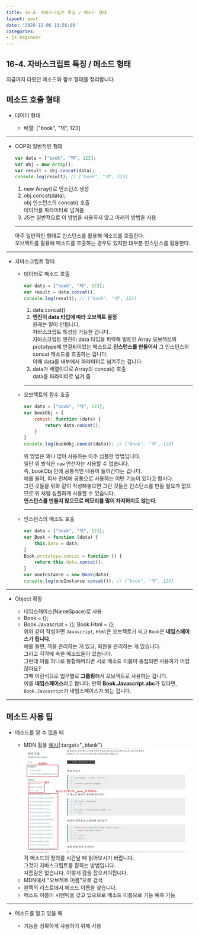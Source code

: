 ```yaml
---
title: 16-4. 자바스크립트 특징 / 메소드 형태
layout: post
date: '2020-12-06 19:56:00'
categories:
- js_beginner
---
```


## 16-4. 자바스크립트 특징 / 메소드 형태

지금까지 다뤘던 메소드와 함수 형태를 정리합니다.  

## 메소드 호출 형태

* 데이터 형태

    * 배열: ["book", "책", 123]
    
---

* OOP의 일반적인 형태
  
    ```javascript
    var data = ["book", "책", 123];
    var obj = new Array();
    var result = obj.concat(data);
    console.log(result); // ["book", "책", 123]
    ```
    
    1. new Array()로 인스턴스 생성
    2. obj.concat(data);  
       obj 인스턴스의 concat() 호출  
       데이터를 파라미터로 넘겨줌
    3. JS는 일반적으로 이 방법을 사용하지 않고 아래의 방법을 사용
    
    ---

    아주 일반적인 형태로 인스턴스를 활용해 메소드를 호출한다.  
    오브젝트를 활용해 메소드를 호출하는 경우도 있지만 대부분 인스턴스를 활용한다.
    
---

* 자바스크립트 형태

    * 데이터로 메소드 호출
      
        ```javascript
        var data = ["book", "책", 123];
        var result = data.concat();
        console.log(result); // ["book", "책", 123]
        ```
        
        1. data.concat()
        2. **엔진이 data 타입에 따라 오브젝트 결정**  
           원래는 말이 안됩니다.  
           자바스크립트 특성상 가능한 겁니다.  
           자바스크립트 엔진이 data 타입을 파악해 빌트인 Array 오브젝트의 prototype에 연결되어있는 메소드로 **인스턴스를 만들어서** 그 인스턴스의 concat 메소드를 호출하는 겁니다.  
           이때 data를 내부에서 파라미터로 넘겨주는 겁니다.
        3. data가 배열이므로 Array의 concat() 호출  
           data를 파라미터로 넘겨 줌
           
        ---

    * 오브젝트의 함수 호출
      
        ```javascript
        var data = ["book", "책", 123];
        var bookObj = {
            concat: function (data) {
                return data.concat();
            }
        }
        console.log(bookObj.concat(data)); // ["book", "책", 123]
        ```
      
        위 방법은 꽤나 많이 사용하는 아주 심플한 방법입니다.  
        일단 위 방식은 `new` 연산자는 사용할 수 없습니다.  
        즉, bookObj 안에 공통적인 내용이 들어간다는 겁니다.  
        예를 들어, 회사 전체에 공통으로 사용하는 어떤 기능이 있다고 합시다.  
        그런 것들을 위와 같이 작성해놓으면 그런 것들은 인스턴스를 만들 필요가 없으므로 위 처럼 심플하게 사용할 수 있습니다.  
        **인스턴스를 만들지 않으므로 메모리를 많이 차지하지도 않는다.**
      
        ---

    * 인스턴스의 메소드 호출
    
        ```javascript
        var data = ["book", "책", 123];
        var Book = function (data) {
            this.data = data;
        }
        Book.prototype.concat = function () {
            return this.data.concat();
        }
        var oneInstance = new Book(data);
        console.log(oneInstance.concat()); // ["book", "책", 123]
        ```
    
---

* Object 확장

    * 네임스페이스(NameSpace)로 사용
    * Book = {};
    * Book.Javascript = {}; Book.Html = {};  
      위와 같이 작성하면 `Javascript`, `Html`은 오브젝트가 되고 `Book`은 **네임스페이스가 됩니다.**  
      예를 들면, 책을 관리하는 게 있고, 회원을 관리하는 게 있습니다.  
      그리고 각각에 속한 메소드들이 있습니다.  
      그런데 이를 하나로 통합해버리면 서로 메소드 이름이 중첩되면 사용하기 어렵잖아요?  
      그때 이런식으로 업무별로 **그룹핑**해서 오브젝트로 사용하는 겁니다.  
      이를 **네임스페이스**라고 합니다.
      만약 **Book.Javascript.abc**가 있다면, `Book.Javascript`가 네임스페이스가 되는 겁니다.
      
---

## 메소드 사용 팁

* 메소드를 알 수 없을 때

    * MDN 활용 [예시](https://developer.mozilla.org/ko/docs/Web/JavaScript/Reference/Global_Objects/Array#%EC%A0%95%EC%A0%81_%EB%A9%94%EC%84%9C%EB%93%9C){:target="_blank"}  
      ![](/static/img/script/image246.jpg)  
      각 메소드의 정의를 시간날 때 읽어보시기 바랍니다.  
      그것이 자바스크립트를 잘하는 방법입니다.  
      지름길은 없습니다. 이렇게 감을 잡으셔야됩니다.
    * MDN에서 "오브젝트 이름"으로 검색
    * 왼쪽의 리스트에서 메소드 이름을 찾습니다.
    * 메소드 이름이 시맨틱을 갖고 있으므로 메소드 이름으로 기능 예측 가능
    
---

* 메소드를 알고 있을 때

    * 기능을 정확하게 사용하기 위해 사용